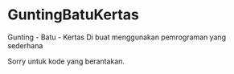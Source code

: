 # GuntingBatuKertas
Gunting - Batu - Kertas
Di buat menggunakan pemrograman yang sederhana

Sorry untuk kode yang berantakan.


